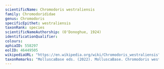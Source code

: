 ```yaml
---
scientificName: Chromodoris westraliensis
family: Chromodorididae
genus: Chromodoris
specificEpithet: westraliensis
taxonRank: species
scientificNameAuthorship: (O'Donoghue, 1924)
identificationQualifier: 
colours:
aphiaID: 558297
eolID: 46449505
wikipediaURL: "https://en.wikipedia.org/wiki/Chromodoris_westraliensis"
taxonRemarks: "MolluscaBase eds. (2022). MolluscaBase. Chromodoris westraliensis (O'Donoghue, 1924). Accessed through: World Register of Marine Species at: https://www.marinespecies.org/aphia.php?p=taxdetails&id=558297 on 2022-02-24"
---
```

